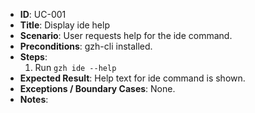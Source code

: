 - **ID**: UC-001
- **Title**: Display ide help
- **Scenario**: User requests help for the ide command.
- **Preconditions**: gzh-cli installed.
- **Steps**:
  1. Run `gzh ide --help`
- **Expected Result**: Help text for ide command is shown.
- **Exceptions / Boundary Cases**: None.
- **Notes**:
